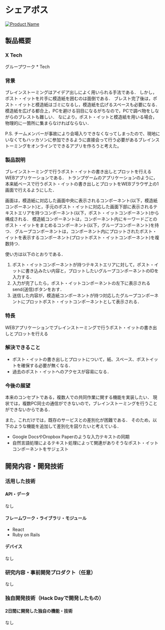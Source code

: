 # シェアポス

[![Product Name](image.png)](https://www.youtube.com/watch?v=G5rULR53uMk)

## 製品概要
### X Tech
グループワーク * Tech

### 背景
ブレインストーミングはアイデア出しによく用いられる手法である．
しかし，ポスト・イットを片手に模造紙を囲むのは面倒である．
ブレスト完了後は，ポスト・イットと模造紙はゴミになるし，模造紙を広げるスペースも必要になる．
模造紙を広げる都合上，PCを避ける羽目になるがちなので，PCで調べ物をしながらのブレストも難しい．
なにより，ポスト・イットと模造紙を用いる場合，物理的に一箇所に集まらなければならない．

P.S. チームメンバーが事故により会場入りできなくなってしまったので、現地にいなくてもハッカソンに参加できるように直接会って行う必要があるブレインストーミングをオンラインでできるアプリを作ろうと考えた。

### 製品説明
ブレインストーミングで行うポスト・イットの書き出しとプロットを行えるWEBアプリケーションである．
トランプゲームのアプリケーションのように，本来紙ベースで行うポスト・イットの書き出しとプロットをWEBブラウザ上の1画面で行えるようにした．

画面は，模造紙に対応した画面中央に表示されるコンポーネント(以下，模造紙コンポーネント)と，手元のポスト・イットに対応した画面下部に表示されるテキストエリアを持つコンポーネント(以下，ポスト・イットコンポーネント)から構成される．
模造紙コンポーネントは，コンポーネント内にキーワードごとのポスト・イットをまとめるコンポーネント(以下，グループコンポーネント)を持つ．
グループコンポーネントは，コンポーネント内にプロットされたポスト・イットを表示するコンポーネント(プロットポスト・イットコンポーネント)を複数持つ．

使い方は以下のとおりである．

1. ポスト・イットコンポーネントが持つテキストエリアに対して，ポスト・イットに書き込みたい内容と，プロットしたいグループコンポーネントのIDを入力する．
2. 入力が完了したら，ポスト・イットコンポーネントの左下に表示されるsend(送信)ボタンをおす．
3. 送信した内容が，模造紙コンポーネントが持つ対応したグループコンポーネントにプロットポスト・イットコンポーネントとして表示される．

### 特長
WEBアプリケーションでブレインストーミングで行うポスト・イットの書き出しとプロットを行える

### 解決できること
- ポスト・イットの書き出しとプロットについて，紙、スペース、ポストイットを確保する必要が無くなる．
- 過去のポスト・イットへのアクセスが容易になる．

### 今後の展望
本来のコンセプトである，複数人での共同作業に関する機能を実装したい．
現状では，複数PC同士の通信ができないので，ブレインストーミングを行うことができないからである．

また，これだけでは，既存のサービスとの差別化が困難である．
そのため，以下のような機能を追加して差別化を図りたいと考えている．

- Google DocsやDropbox Paperのような入力テキストの同期
- 自然言語処理によるテキスト処理によって関連がありそうなポスト・イットコンポーネントをサジェスト

## 開発内容・開発技術
### 活用した技術
#### API・データ
なし

#### フレームワーク・ライブラリ・モジュール
- React
- Ruby on Rails

#### デバイス
なし

### 研究内容・事前開発プロダクト（任意）
なし

### 独自開発技術（Hack Dayで開発したもの）
#### 2日間に開発した独自の機能・技術
なし
